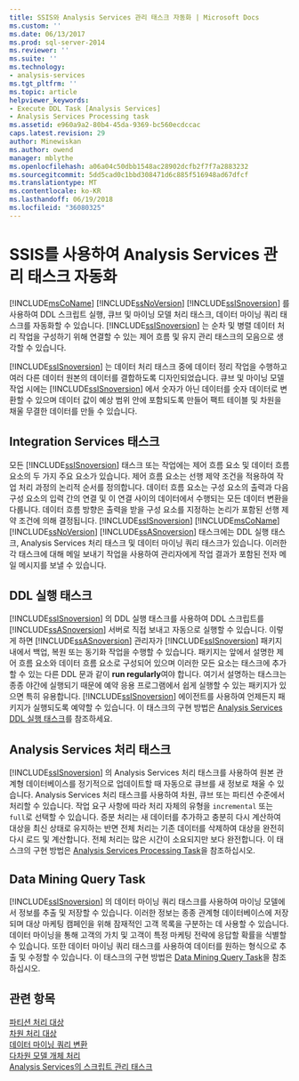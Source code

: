 ```yaml
---
title: SSIS와 Analysis Services 관리 태스크 자동화 | Microsoft Docs
ms.custom: ''
ms.date: 06/13/2017
ms.prod: sql-server-2014
ms.reviewer: ''
ms.suite: ''
ms.technology:
- analysis-services
ms.tgt_pltfrm: ''
ms.topic: article
helpviewer_keywords:
- Execute DDL Task [Analysis Services]
- Analysis Services Processing task
ms.assetid: e960a9a2-80b4-45da-9369-bc560ecdccac
caps.latest.revision: 29
author: Minewiskan
ms.author: owend
manager: mblythe
ms.openlocfilehash: a06a04c50dbb1548ac28902dcfb2f7f7a2883232
ms.sourcegitcommit: 5dd5cad0c1bbd308471d6c885f516948ad67dfcf
ms.translationtype: MT
ms.contentlocale: ko-KR
ms.lasthandoff: 06/19/2018
ms.locfileid: "36080325"
---
```

# <a name="automate-analysis-services-administrative-tasks-with-ssis"></a>SSIS를 사용하여 Analysis Services 관리 태스크 자동화
  [!INCLUDE[msCoName](../../includes/msconame-md.md)] [!INCLUDE[ssNoVersion](../../includes/ssnoversion-md.md)] [!INCLUDE[ssISnoversion](../../includes/ssisnoversion-md.md)] 를 사용하여 DDL 스크립트 실행, 큐브 및 마이닝 모델 처리 태스크, 데이터 마이닝 쿼리 태스크를 자동화할 수 있습니다. [!INCLUDE[ssISnoversion](../../includes/ssisnoversion-md.md)] 는 순차 및 병렬 데이터 처리 작업을 구성하기 위해 연결할 수 있는 제어 흐름 및 유지 관리 태스크의 모음으로 생각할 수 있습니다.  
  
 [!INCLUDE[ssISnoversion](../../includes/ssisnoversion-md.md)] 는 데이터 처리 태스크 중에 데이터 정리 작업을 수행하고 여러 다른 데이터 원본의 데이터를 결합하도록 디자인되었습니다. 큐브 및 마이닝 모델 작업 시에는 [!INCLUDE[ssISnoversion](../../includes/ssisnoversion-md.md)] 에서 숫자가 아닌 데이터를 숫자 데이터로 변환할 수 있으며 데이터 값이 예상 범위 안에 포함되도록 만들어 팩트 테이블 및 차원을 채울 무결한 데이터를 만들 수 있습니다.  
  
## <a name="integration-services-tasks"></a>Integration Services 태스크  
 모든 [!INCLUDE[ssISnoversion](../../includes/ssisnoversion-md.md)] 태스크 또는 작업에는 제어 흐름 요소 및 데이터 흐름 요소의 두 가지 주요 요소가 있습니다. 제어 흐름 요소는 선행 제약 조건을 적용하여 작업 처리 과정의 논리적 순서를 정의합니다. 데이터 흐름 요소는 구성 요소의 출력과 다음 구성 요소의 입력 간의 연결 및 이 연결 사이의 데이터에서 수행되는 모든 데이터 변환을 다룹니다. 데이터 흐름 방향은 출력을 받을 구성 요소를 지정하는 논리가 포함된 선행 제약 조건에 의해 결정됩니다. [!INCLUDE[ssISnoversion](../../includes/ssisnoversion-md.md)]  [!INCLUDE[msCoName](../../includes/msconame-md.md)] [!INCLUDE[ssNoVersion](../../includes/ssnoversion-md.md)] [!INCLUDE[ssASnoversion](../../includes/ssasnoversion-md.md)] 태스크에는 DDL 실행 태스크, Analysis Services 처리 태스크 및 데이터 마이닝 쿼리 태스크가 있습니다. 이러한 각 태스크에 대해 메일 보내기 작업을 사용하여 관리자에게 작업 결과가 포함된 전자 메일 메시지를 보낼 수 있습니다.  
  
## <a name="the-execute-ddl-task"></a>DDL 실행 태스크  
 [!INCLUDE[ssISnoversion](../../includes/ssisnoversion-md.md)] 의 DDL 실행 태스크를 사용하여 DDL 스크립트를 [!INCLUDE[ssASnoversion](../../includes/ssasnoversion-md.md)] 서버로 직접 보내고 자동으로 실행할 수 있습니다. 이렇게 하면 [!INCLUDE[ssASnoversion](../../includes/ssasnoversion-md.md)] 관리자가 [!INCLUDE[ssISnoversion](../../includes/ssisnoversion-md.md)] 패키지 내에서 백업, 복원 또는 동기화 작업을 수행할 수 있습니다. 패키지는 앞에서 설명한 제어 흐름 요소와 데이터 흐름 요소로 구성되어 있으며 이러한 모든 요소는 태스크에 추가할 수 있는 다른 DDL 문과 같이 **run regularly**여야 합니다. 여기서 설명하는 태스크는 종종 야간에 실행되기 때문에 예약 응용 프로그램에서 쉽게 실행할 수 있는 패키지가 있으면 특히 유용합니다. [!INCLUDE[ssISnoversion](../../includes/ssisnoversion-md.md)] 에이전트를 사용하여 언제든지 패키지가 실행되도록 예약할 수 있습니다. 이 태스크의 구현 방법은 [Analysis Services DDL 실행 태스크](../../integration-services/control-flow/analysis-services-execute-ddl-task.md)를 참조하세요.  
  
## <a name="analysis-services-processing-task"></a>Analysis Services 처리 태스크  
 [!INCLUDE[ssISnoversion](../../includes/ssisnoversion-md.md)] 의 Analysis Services 처리 태스크를 사용하여 원본 관계형 데이터베이스를 정기적으로 업데이트할 때 자동으로 큐브를 새 정보로 채울 수 있습니다. Analysis Services 처리 태스크를 사용하여 차원, 큐브 또는 파티션 수준에서 처리할 수 있습니다. 작업 요구 사항에 따라 처리 자체의 유형을 `incremental` 또는 `full`로 선택할 수 있습니다. 증분 처리는 새 데이터를 추가하고 충분히 다시 계산하여 대상을 최신 상태로 유지하는 반면 전체 처리는 기존 데이터를 삭제하여 대상을 완전히 다시 로드 및 계산합니다. 전체 처리는 많은 시간이 소요되지만 보다 완전합니다. 이 태스크의 구현 방법은 [Analysis Services Processing Task](../../integration-services/control-flow/analysis-services-processing-task.md)을 참조하십시오.  
  
## <a name="data-mining-query-task"></a>Data Mining Query Task  
 [!INCLUDE[ssISnoversion](../../includes/ssisnoversion-md.md)] 의 데이터 마이닝 쿼리 태스크를 사용하여 마이닝 모델에서 정보를 추출 및 저장할 수 있습니다. 이러한 정보는 종종 관계형 데이터베이스에 저장되며 대상 마케팅 캠페인을 위해 잠재적인 고객 목록을 구분하는 데 사용할 수 있습니다. 데이터 마이닝을 통해 고객의 가치 및 고객이 특정 마케팅 전략에 응답할 확률을 식별할 수 있습니다. 또한 데이터 마이닝 쿼리 태스크를 사용하여 데이터를 원하는 형식으로 추출 및 수정할 수 있습니다. 이 태스크의 구현 방법은 [Data Mining Query Task](../../integration-services/control-flow/data-mining-query-task.md)을 참조하십시오.  
  
## <a name="see-also"></a>관련 항목  
 [파티션 처리 대상](../../integration-services/data-flow/partition-processing-destination.md)   
 [차원 처리 대상](../../integration-services/data-flow/dimension-processing-destination.md)   
 [데이터 마이닝 쿼리 변환](../../integration-services/data-flow/transformations/data-mining-query-transformation.md)   
 [다차원 모델 개체 처리](../multidimensional-models/processing-a-multidimensional-model-analysis-services.md)   
 [Analysis Services의 스크립트 관리 태스크](../script-administrative-tasks-in-analysis-services.md)  
  
  
